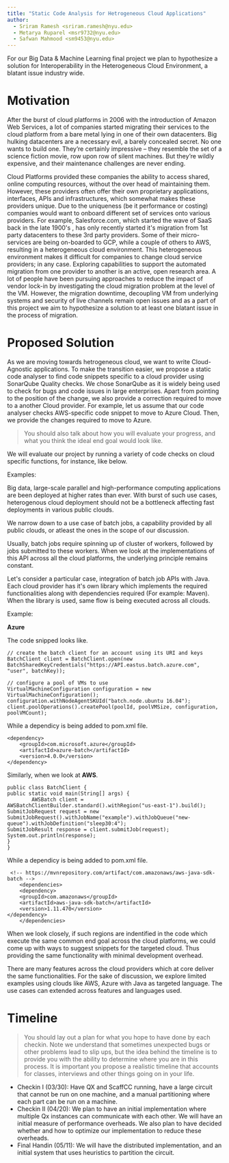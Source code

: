 ```yaml
---
title: "Static Code Analysis for Hetrogeneous Cloud Applications"
author:
  - Sriram Ramesh <sriram.ramesh@nyu.edu>
  - Metarya Ruparel <msr9732@nyu.edu>
  - Safwan Mahmood <sm9453@nyu.edu>
---
```


For our Big Data & Machine Learning final project we plan to hypothesize a solution
for Interoperability in the Heterogeneous Cloud Environment, a blatant issue 
industry wide.

# Motivation

After the burst of cloud platforms in 2006 with the introduction of Amazon
Web Services, a lot of companies started migrating their services to the 
cloud platform from a bare metal lying in one of their own datacenters.
Big hulking datacenters are a necessary evil, a barely concealed secret. 
No one wants to build one. They’re certainly impressive – they resemble the 
set of a science fiction movie, row upon row of silent machines. But they’re 
wildly expensive, and their maintenance challenges are never ending. 

Cloud Platforms provided these companies the ability to access shared, online computing 
resources, without the over head of maintaining them. However, these providers often 
offer their own proprietary applications, interfaces, APIs and infrastructures, which
somewhat makes these providers unique. Due to the uniqueness (be it performance or costing)
companies would want to onboard different set of services onto various providers.
For example, Salesforce.com, which  started the wave of SaaS back in the late 1900's 
, has only recently started it's migration from 1st party datacenters to these 3rd party
providers. Some of their micro-services are being on-boarded to GCP, while a couple of
others to AWS, resulting in a heterogeneous cloud environment. This heterogeneous 
environment makes it difficult for companies to change cloud service providers; in 
any case. Exploring capabilities to support the automated migration from one provider 
to another is an active, open research area. A lot of people have been pursuing approaches 
to reduce the impact of vendor lock-in by investigating the cloud migration problem 
at the level of the VM. However, the migration downtime, decoupling VM from
underlying systems and security of live channels remain open issues and as a part of
this project we aim to hypothesize a solution to at least one blatant issue in the
process of migration.

# Proposed Solution

As we are moving towards hetrogeneous cloud, we want to write Cloud-Agnostic
applications. To make the transition easier, we propose a static code analyser
to find code snippets specific to a cloud provider using SonarQube Quality
checks. We chose SonarQube as it is widely being used to check for bugs and
code issues in large enterprises. Apart from pointing to the position of the change,
we also provide a correction required to move to a another Cloud provider. 
For example, let us assume that our code analyser checks AWS-specific 
code snippet to move to Azure Cloud. Then, we provide the changes required to move to Azure.



> You should also talk about how you will evaluate your progress, and what you
> think the ideal end goal would look like.

We will evaluate our project by running a variety of code checks on cloud specific
functions, for instance, like below.

Examples:

Big data, large-scale parallel and high-performance computing applications are been deployed
at higher rates than ever. With burst of such use cases, heterogenous cloud deployment should not
be a bottleneck affecting fast deployments in various public clouds.

We narrow down to a use case of batch jobs, a capability provided by all public clouds, or atleast the ones in 
the scope of our discussion.

Usually, batch jobs require spinning up of cluster of workers, followed by jobs submitted to
these workers. When we look at the implementations of this API across all the cloud platforms,
the underlying principle remains constant. 

Let's consider a particular case, integration of batch job APIs with Java. Each cloud provider has it's
own library which implements the required functionalities along with dependencies required (For example: Maven).
When the library is used, same flow is being executed across all clouds.

Example:

**Azure**

The code snipped looks like.

```
// create the batch client for an account using its URI and keys
BatchClient client = BatchClient.open(new BatchSharedKeyCredentials("https://API.eastus.batch.azure.com", "user", batchKey));

// configure a pool of VMs to use 
VirtualMachineConfiguration configuration = new VirtualMachineConfiguration();
configuration.withNodeAgentSKUId("batch.node.ubuntu 16.04");
client.poolOperations().createPool(poolId, poolVMSize, configuration, poolVMCount);
```

While a dependicy is being added to pom.xml file.

```
<dependency>
    <groupId>com.microsoft.azure</groupId>
    <artifactId>azure-batch</artifactId>
    <version>4.0.0</version>
</dependency>
```

Similarly, when we look at **AWS**.

```
public class BatchClient {
public static void main(String[] args) {
        AWSBatch client = AWSBatchClientBuilder.standard().withRegion("us-east-1").build();
SubmitJobRequest request = new SubmitJobRequest().withJobName("example").withJobQueue("new-queue").withJobDefinition("sleep30:4");
SubmitJobResult response = client.submitJob(request);
System.out.println(response);    
}
}
```

While a dependicy is being added to pom.xml file.

```
 <!-- https://mvnrepository.com/artifact/com.amazonaws/aws-java-sdk-batch -->
    <dependencies>
    <dependency>
    <groupId>com.amazonaws</groupId>
    <artifactId>aws-java-sdk-batch</artifactId>
    <version>1.11.470</version>
</dependency>
    </dependencies>
```

When we look closely, if such regions are indentified in the code which execute the same common end goal
across the cloud platforms, we could come up with ways to suggest snippets for the targeted cloud. Thus providing the 
same functionality with minimal development overhead.

There are many features across the cloud providers which at core deliver the same functionalities. For the sake of discussion, 
we explore limited examples using clouds like AWS, Azure with Java as targeted language. The use cases can extended across features and languages used.


# Timeline
> You should lay out a plan for what you hope to have done by each checkin. Note
> we understand that sometimes unexpected bugs or other problems lead to slip
> ups, but the idea behind the timeline is to provide you with the ability to
> determine where you are in this process. It is important you propose a
> realistic timeline that accounts for classes, interviews and other things
> going on in your life.

* Checkin I (03/30): Have QX and ScaffCC running, have a large circuit that
    cannot be run on one machine, and a manual partitioning where each part can
    be run on a machine.
* Checkin II (04/20): We plan to have an initial implementation where multiple
    Qx instances can communicate with each other. We will have an initial
    measure of performance overheads. We also plan to have decided whether and
    how to optimize our implementation to reduce these overheads.
* Final Handin (05/11): We will have the distributed implementation, and an
    initial system that uses heuristics to partition the circuit.
